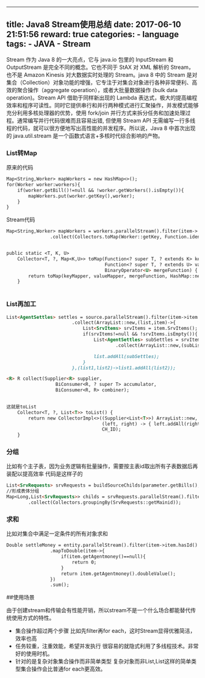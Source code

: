 
---
title: Java8 Stream使用总结
date: 2017-06-10 21:51:56
reward: true
categories:
    - language
tags:
    - JAVA
    - Stream
---

Stream 作为 Java 8 的一大亮点，它与 java.io 包里的 InputStream 和 OutputStream 是完全不同的概念。它也不同于 StAX 对 XML 解析的 Stream，也不是 Amazon Kinesis 对大数据实时处理的 Stream。java 8 中的 Stream 是对集合（Collection）对象功能的增强，它专注于对集合对象进行各种非常便利、高效的聚合操作（aggregate operation），或者大批量数据操作 (bulk data operation)。Stream API 借助于同样新出现的 Lambda 表达式，极大的提高编程效率和程序可读性。同时它提供串行和并行两种模式进行汇聚操作，并发模式能够充分利用多核处理器的优势，使用 fork/join 并行方式来拆分任务和加速处理过程。通常编写并行代码很难而且容易出错, 但使用 Stream API 无需编写一行多线程的代码，就可以很方便地写出高性能的并发程序。所以说，Java 8 中首次出现的 java.util.stream 是一个函数式语言+多核时代综合影响的产物。

<!--more-->

### List转Map
原来的代码
```markdown
Map<String,Worker> mapWorkers = new HashMap<>();
for(Worker worker:workers){
    if(worker.getBill()!=null && !worker.getWorkers().isEmpty()){
        mapWorkers.put(worker.getKey(),worker);
    }
}
```
Stream代码
```markdown
Map<String,Worker> mapWorkers = workers.parallelStream().filter(item->!item.getWorkers().isEmpty() && item.getBill()!=null)
                .collect(Collectors.toMap(Worker::getKey, Function.identity(), (key1, key2) -> key2));        


public static <T, K, U>
    Collector<T, ?, Map<K,U>> toMap(Function<? super T, ? extends K> keyMapper,
                                    Function<? super T, ? extends U> valueMapper,
                                    BinaryOperator<U> mergeFunction) {
        return toMap(keyMapper, valueMapper, mergeFunction, HashMap::new);
    }
                  
```

### List再加工
```markdown
List<AgentSettles> settles = source.parallelStream().filter(item->item.hasId() && item.getCorp()!=null)
                        .collect(ArrayList::new,(list,item)->{
                            List<SrvItems> srvItems = item.SrvItems();
                            if(srvItems!=null && !srvItems.isEmpty()){
                                List<AgentSettles> subSettles = srvItems.parallelStream().filter(srvItem->srvItem.hasId())
                                        .collect(ArrayList::new,(subList,srvItem)->subList.add(transferSub(item,srvItem,newId,user).orElse(null)),(subList1,subList2)->subList1.addAll(subList2));

                                list.addAll(subSettles);
                            }
                        },(list1,list2)->list1.addAll(list2));

<R> R collect(Supplier<R> supplier,
                  BiConsumer<R, ? super T> accumulator,
                  BiConsumer<R, R> combiner);
                  

这就是toList
    Collector<T, ?, List<T>> toList() {
        return new CollectorImpl<>((Supplier<List<T>>) ArrayList::new, List::add,
                                   (left, right) -> { left.addAll(right); return left; },
                                   CH_ID);
    }

```

### 分组
比如有个主子表，因为业务逻辑有批量操作，需要按主表id取出所有子表数据后再装配以提高效率
代码是这样子的
```markdown
List<SrvRequests> srvRequests = buildSourceChilds(parameter.getBills(),tenant).orElse(new ArrayList<>());
//形成表体分组
Map<Long,List<SrvRequests>> childs = srvRequests.parallelStream().filter(item->item.hasId())
        .collect(Collectors.groupingBy(SrvRequests::getMainid));
```

### 求和
比如对集合中满足一定条件的所有对象求和
```markdown
Double settleMoney = entity.parallelStream().filter(item->item.hasId() && item.getCorp()!=null)
                .mapToDouble(item->{
                    if(item.getAgentmoney()==null){
                        return 0;
                    }
                    return item.getAgentmoney().doubleValue();
                })
                .sum();
```


##使用场景

由于创建stream和传输会有性能开销，所以stream不是一个什么场合都能替代传统使用方式的特性。
* 集合操作超过两个步骤 
    比如先filter再for each，这时Stream显得优雅简洁，效率也高
* 任务较重，注重效能，希望并发执行 
    很容易的就隐式利用了多线程技术。非常好的使用时机。
* 针对的是复杂对象集合操作而非简单类型
    复杂对象而非List<Long>,List<String>这样的简单类型集合操作会比普通for each更高效。






